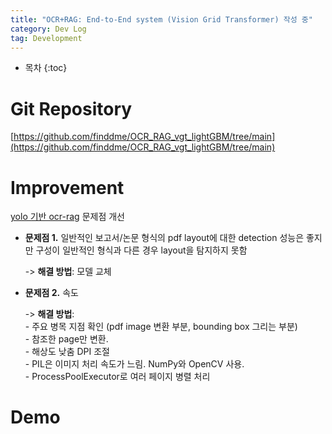 ```yaml
---
title: "OCR+RAG: End-to-End system (Vision Grid Transformer) 작성 중"
category: Dev Log
tag: Development
---
```








* 목차
{:toc}











# Git Repository

[https://github.com/finddme/OCR_RAG_vgt_lightGBM/tree/main](https://github.com/finddme/OCR_RAG_vgt_lightGBM/tree/main)

# Improvement
[yolo 기반 ocr-rag](https://finddme.github.io/dev%20log/2024/07/30/ocr_rag/) 문제점 개선
- **문제점 1.** 일반적인 보고서/논문 형식의 pdf layout에 대한 detection 성능은 좋지만 구성이 일반적인 형식과 다른 경우 layout을 탐지하지 못함
  
  -> **해결 방법**: 모델 교체
  
- **문제점 2.** 속도
  
  -> **해결 방법**:<br>
      - 주요 병목 지점 확인 (pdf image 변환 부분, bounding box 그리는 부분)<br>
      - 참조한 page만 변환. <br>
      - 해상도 낮춤 DPI 조절<br>
      - PIL은 이미지 처리 속도가 느림. NumPy와 OpenCV 사용.<br>
      - ProcessPoolExecutor로 여러 페이지 병렬 처리<br>

# Demo
